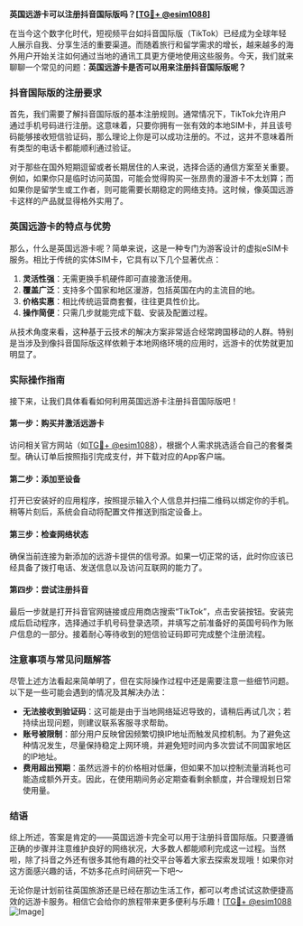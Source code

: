 **英国远游卡可以注册抖音国际版吗？[[TG💪+ @esim1088](https://t.me/s/esim1088)]**

在当今这个数字化时代，短视频平台如抖音国际版（TikTok）已经成为全球年轻人展示自我、分享生活的重要渠道。而随着旅行和留学需求的增长，越来越多的海外用户开始关注如何通过当地的通讯工具更方便地使用这些服务。今天，我们就来聊聊一个常见的问题：**英国远游卡是否可以用来注册抖音国际版呢？**

### 抖音国际版的注册要求

首先，我们需要了解抖音国际版的基本注册规则。通常情况下，TikTok允许用户通过手机号码进行注册。这意味着，只要你拥有一张有效的本地SIM卡，并且该号码能够接收短信验证码，那么理论上你是可以成功注册的。不过，这并不意味着所有类型的电话卡都能顺利通过验证。

对于那些在国外短期逗留或者长期居住的人来说，选择合适的通信方案至关重要。例如，如果你只是临时访问英国，可能会觉得购买一张昂贵的漫游卡不太划算；而如果你是留学生或工作者，则可能需要长期稳定的网络支持。这时候，像英国远游卡这样的产品就显得格外实用了。

### 英国远游卡的特点与优势

那么，什么是英国远游卡呢？简单来说，这是一种专门为游客设计的虚拟eSIM卡服务。相比于传统的实体SIM卡，它具有以下几个显著优点：

1. **灵活性强**：无需更换手机硬件即可直接激活使用。
2. **覆盖广泛**：支持多个国家和地区漫游，包括英国在内的主流目的地。
3. **价格实惠**：相比传统运营商套餐，往往更具性价比。
4. **操作简便**：只需几步就能完成下载、安装及配置过程。

从技术角度来看，这种基于云技术的解决方案非常适合经常跨国移动的人群。特别是当涉及到像抖音国际版这样依赖于本地网络环境的应用时，远游卡的优势就更加明显了。

### 实际操作指南

接下来，让我们具体看看如何利用英国远游卡注册抖音国际版吧！

#### 第一步：购买并激活远游卡
访问相关官方网站（如[TG💪+ @esim1088](https://t.me/s/esim1088)），根据个人需求挑选适合自己的套餐类型。确认订单后按照指引完成支付，并下载对应的App客户端。

#### 第二步：添加至设备
打开已安装好的应用程序，按照提示输入个人信息并扫描二维码以绑定你的手机。稍等片刻后，系统会自动将配置文件推送到指定设备上。

#### 第三步：检查网络状态
确保当前连接为新添加的远游卡提供的信号源。如果一切正常的话，此时你应该已经具备了拨打电话、发送信息以及访问互联网的能力了。

#### 第四步：尝试注册抖音
最后一步就是打开抖音官网链接或应用商店搜索“TikTok”，点击安装按钮。安装完成后启动程序，选择通过手机号码登录选项，并填写之前准备好的英国号码作为账户信息的一部分。接着耐心等待收到的短信验证码即可完成整个注册流程。

### 注意事项与常见问题解答

尽管上述方法看起来简单明了，但在实际操作过程中还是需要注意一些细节问题。以下是一些可能会遇到的情况及其解决办法：

- **无法接收到验证码**：这可能是由于当地网络延迟导致的，请稍后再试几次；若持续出现问题，则建议联系客服寻求帮助。
- **账号被限制**：部分用户反映曾因频繁切换IP地址而触发风控机制。为了避免这种情况发生，尽量保持稳定上网环境，并避免短时间内多次尝试不同国家地区的IP地址。
- **费用超出预期**：虽然远游卡的价格相对低廉，但如果不加以控制流量消耗也可能造成额外开支。因此，在使用期间务必定期查看剩余额度，并合理规划日常使用量。

### 结语

综上所述，答案是肯定的——英国远游卡完全可以用于注册抖音国际版。只要遵循正确的步骤并注意维护良好的网络状况，大多数人都能顺利完成这一过程。当然啦，除了抖音之外还有很多其他有趣的社交平台等着大家去探索发现哦！如果你对这方面感兴趣的话，不妨多花点时间研究一下吧～

无论你是计划前往英国旅游还是已经在那边生活工作，都可以考虑试试这款便捷高效的远游卡服务。相信它会给你的旅程带来更多便利与乐趣！[[TG💪+ @esim1088](https://t.me/s/esim1088) ![Image](https://i.postimg.cc/4NQfJmqS/Snipaste-2025-05-13-00-14-12.png)]